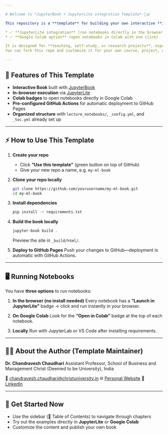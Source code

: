 ```yaml
---

# Welcome to *JupyterBook + JupyterLite integration Template* 🚀📊

This repository is a **template** for building your own interactive **JupyterBook** with:

* ✅ **JupyterLite integration** (run notebooks directly in the browser, no installation needed)
* ✅ **Google Colab option** (open notebooks in Colab with one click)

It is designed for **teaching, self-study, or research projects**, especially where **business + machine learning** intersect.
You can fork this repo and customize it for your own course, project, or book.

---
```


## 📖 Features of This Template

* **Interactive Book** built with [JupyterBook](https://jupyterbook.org)
* **In-browser execution** via [JupyterLite](https://jupyterlite.readthedocs.io/)
* **Colab badges** to open notebooks directly in Google Colab
* **Pre-configured GitHub Actions** for automatic deployment to GitHub Pages
* **Organized structure** with `lecture_notebooks/`, `_config.yml`, and `_toc.yml` already set up

---

## ⚡ How to Use This Template

1. **Create your repo**

   * Click **“Use this template”** (green button on top of GitHub)
   * Give your new repo a name, e.g. `my-ml-book`

2. **Clone your repo locally**

   ```bash
   git clone https://github.com/yourusername/my-ml-book.git
   cd my-ml-book
   ```

3. **Install dependencies**

   ```bash
   pip install -r requirements.txt
   ```

4. **Build the book locally**

   ```bash
   jupyter-book build .
   ```

   Preview the site in `_build/html/`.

5. **Deploy to GitHub Pages**
   Push your changes to GitHub—deployment is automatic with GitHub Actions.

---

## 🖥️ Running Notebooks

You have **three options** to run notebooks:

1. **In the browser (no install needed)**
   Every notebook has a **“Launch in JupyterLite”** badge → click and run instantly in your browser.

2. **On Google Colab**
   Look for the **“Open in Colab”** badge at the top of each notebook.

3. **Locally**
   Run with JupyterLab or VS Code after installing requirements.

---

## 👨‍🏫 About the Author (Template Maintainer)

**Dr. Chandravesh Chaudhari**
Assistant Professor, School of Business and Management
Christ (Deemed to be University), India

📧 [chandravesh.chaudhari@christuniversity.in](mailto:chandravesh.chaudhari@christuniversity.in)
🌐 [Personal Website](https://github.com/chandraveshchaudhari/website)
🔗 [LinkedIn](https://www.linkedin.com/in/chandraveshchaudhari)

---

## 🚀 Get Started Now

* Use the sidebar (📑 Table of Contents) to navigate through chapters
* Try out the examples directly in **JupyterLite** or **Google Colab**
* Customize the content and publish your own book

```{tableofcontents}
```
